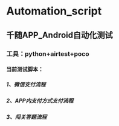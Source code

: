 # Automation_script
## 千随APP_Android自动化测试
### 工具：python+airtest+poco
#### 当前测试脚本：
#####    1、微信支付流程
#####    2、APP内支付方式支付流程
#####    3、闯关答题流程